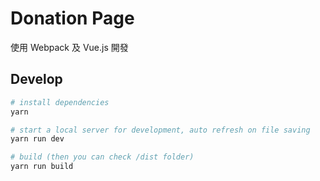 # Donation Page

使用 Webpack 及 Vue.js 開發

## Develop

```bash
# install dependencies
yarn

# start a local server for development, auto refresh on file saving
yarn run dev

# build (then you can check /dist folder)
yarn run build
```
